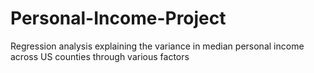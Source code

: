 # Personal-Income-Project
Regression analysis explaining the variance in median personal income across US counties through various factors
